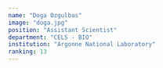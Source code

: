 ```yaml
---
name: "Doga Ozgulbas"
image: "doga.jpg"
position: "Assistant Scientist"
department: "CELS - BIO"
institution: "Argonne National Laboratory"
ranking: 13
---
```

